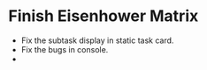 

# Finish Eisenhower Matrix
- Fix the subtask display in static task card.
- Fix the bugs in console.
- 